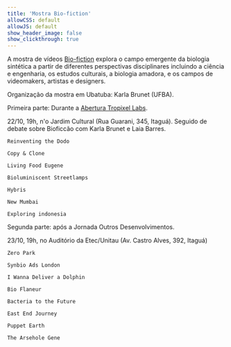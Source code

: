 ```yaml
---
title: 'Mostra Bio-fiction'
allowCSS: default
allowJS: default
show_header_image: false
show_clickthrough: true
---
```


A mostra de vídeos [Bio-fiction](https://bio-fiction.com/) explora o campo emergente da biologia sintética a partir de diferentes perspectivas disciplinares incluindo a ciência e engenharia, os estudos culturais, a biologia amadora, e os campos de videomakers, artistas e designers.

Organização da mostra em Ubatuba: Karla Brunet (UFBA).

Primeira parte: Durante a [Abertura Tropixel Labs](../abertura).

22/10, 19h, n'o Jardim Cultural (Rua Guarani, 345, Itaguá). Seguido de debate sobre Bioficcão com Karla Brunet e Laia Barres.

    Reinventing the Dodo

    Copy & Clone

    Living Food Eugene

    Bioluminiscent Streetlamps

    Hybris

    New Mumbai

    Exploring indonesia

Segunda parte: após a Jornada Outros Desenvolvimentos.

23/10, 19h, no Auditório da Etec/Unitau (Av. Castro Alves, 392, Itaguá)

    Zero Park

    Synbio Ads London

    I Wanna Deliver a Dolphin

    Bio Flaneur

    Bacteria to the Future

    East End Journey

    Puppet Earth

    The Arsehole Gene
